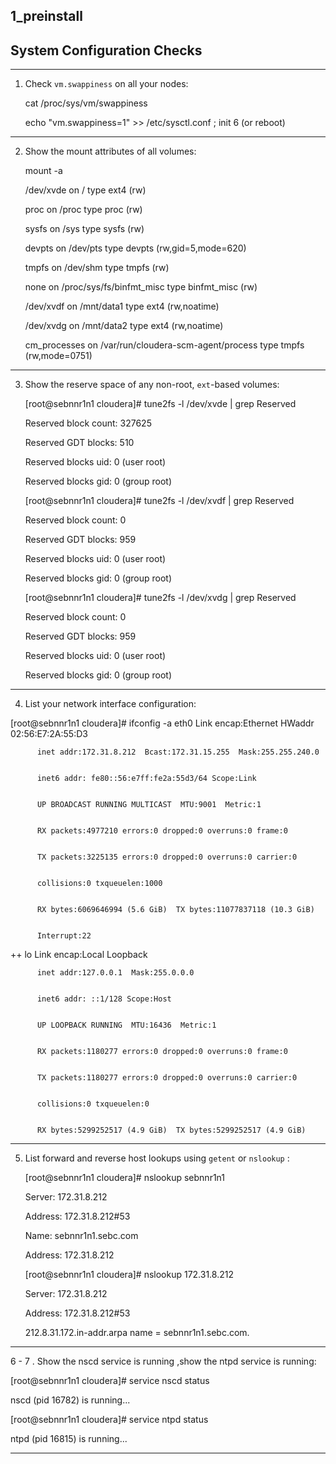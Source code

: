 ## 1_preinstall
## System Configuration Checks

---
1. Check `vm.swappiness` on all your nodes:
    
	cat /proc/sys/vm/swappiness
	
	
	echo "vm.swappiness=1" >> /etc/sysctl.conf ; init 6 (or reboot)
	
---

2. Show the mount attributes of all volumes:


	 mount -a 
	 
	 
	 /dev/xvde on / type ext4 (rw)
	 
	 
     proc on /proc type proc (rw)
	 
	 
	 sysfs on /sys type sysfs (rw)
	 
	 
     devpts on /dev/pts type devpts (rw,gid=5,mode=620)
	 
	 
     tmpfs on /dev/shm type tmpfs (rw)
	 
	 
     none on /proc/sys/fs/binfmt_misc type binfmt_misc (rw)
	 
	 
     /dev/xvdf on /mnt/data1 type ext4 (rw,noatime)
	 
	 
     /dev/xvdg on /mnt/data2 type ext4 (rw,noatime)
	 
	 
     cm_processes on /var/run/cloudera-scm-agent/process type tmpfs (rw,mode=0751)
	 
	 

---

3. Show the reserve space of any non-root, `ext`-based volumes:


	 [root@sebnnr1n1 cloudera]# tune2fs -l /dev/xvde | grep Reserved
	 
	 
	  Reserved block count:     327625
	  
	  
	  Reserved GDT blocks:      510
	  
	  
	  Reserved blocks uid:      0 (user root)
	  
	  
	  Reserved blocks gid:      0 (group root)
	  
	  
	  [root@sebnnr1n1 cloudera]# tune2fs -l /dev/xvdf | grep Reserved
	 

	 Reserved block count:     0


	 Reserved GDT blocks:      959


	 Reserved blocks uid:      0 (user root)


	 Reserved blocks gid:      0 (group root)


	 [root@sebnnr1n1 cloudera]# tune2fs -l /dev/xvdg | grep Reserved


	 Reserved block count:     0


	 Reserved GDT blocks:      959


	 Reserved blocks uid:      0 (user root)


	 Reserved blocks gid:      0 (group root)

---

4. List your network interface configuration:

[root@sebnnr1n1 cloudera]# ifconfig -a
eth0      Link encap:Ethernet  HWaddr 02:56:E7:2A:55:D3


          inet addr:172.31.8.212  Bcast:172.31.15.255  Mask:255.255.240.0


          inet6 addr: fe80::56:e7ff:fe2a:55d3/64 Scope:Link


          UP BROADCAST RUNNING MULTICAST  MTU:9001  Metric:1


          RX packets:4977210 errors:0 dropped:0 overruns:0 frame:0


          TX packets:3225135 errors:0 dropped:0 overruns:0 carrier:0


          collisions:0 txqueuelen:1000


          RX bytes:6069646994 (5.6 GiB)  TX bytes:11077837118 (10.3 GiB)


          Interrupt:22
++
lo        Link encap:Local Loopback


          inet addr:127.0.0.1  Mask:255.0.0.0


          inet6 addr: ::1/128 Scope:Host


          UP LOOPBACK RUNNING  MTU:16436  Metric:1


          RX packets:1180277 errors:0 dropped:0 overruns:0 frame:0


          TX packets:1180277 errors:0 dropped:0 overruns:0 carrier:0


          collisions:0 txqueuelen:0


          RX bytes:5299252517 (4.9 GiB)  TX bytes:5299252517 (4.9 GiB)


----
5. List forward and reverse host lookups using `getent` or `nslookup` :
	
	[root@sebnnr1n1 cloudera]# nslookup sebnnr1n1


	Server:         172.31.8.212


	Address:        172.31.8.212#53
	
	Name:   sebnnr1n1.sebc.com


	Address: 172.31.8.212
	
	[root@sebnnr1n1 cloudera]# nslookup 172.31.8.212


	Server:         172.31.8.212


	Address:        172.31.8.212#53
	
	212.8.31.172.in-addr.arpa       name = sebnnr1n1.sebc.com.
	
----

6 - 7 . Show the nscd service is running ,show the ntpd service is running:

[root@sebnnr1n1 cloudera]# service nscd status


nscd (pid 16782) is running...


[root@sebnnr1n1 cloudera]# service ntpd status


ntpd (pid  16815) is running...


----